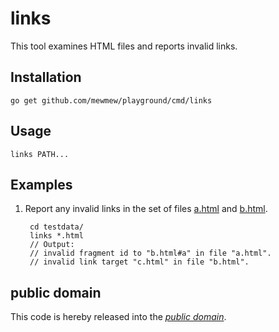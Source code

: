 links
=====

This tool examines HTML files and reports invalid links.

Installation
------------

	go get github.com/mewmew/playground/cmd/links

Usage
-----

	links PATH...

Examples
--------

1. Report any invalid links in the set of files [a.html][] and [b.html][].

		cd testdata/
		links *.html
		// Output:
		// invalid fragment id to "b.html#a" in file "a.html".
		// invalid link target "c.html" in file "b.html".

[a.html]: https://raw.github.com/mewmew/playground/master/cmd/links/testdata/a.html
[b.html]: https://raw.github.com/mewmew/playground/master/cmd/links/testdata/b.html

public domain
-------------

This code is hereby released into the *[public domain][]*.

[public domain]: https://creativecommons.org/publicdomain/zero/1.0/
